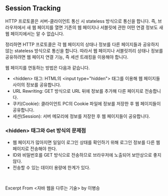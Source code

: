 ## Session Tracking

HTTP 프로토콜은 서버-클라이언트 통신 시 stateless 방식으로 통신을 합니다. 즉, 브라우저에서 새 웹 페이지를 열면 기존의 웹 페이지나 서블릿에 관한 어떤 연결 정보도 새 웹 페이지에서는 알 수 없습니다.

정리하면 HTTP 프로토콜은 각 웹 페이지의 상태나 정보를 다른 페이지들과 공유하지 않는 stateless 방식으로 통신을 합니다. 따라서 웹 페이지나 서블릿끼리 상태나 정보를 공유하려면 웹 페이지 연결 기능, 즉 세션 트래킹을 이용해야 합니다.

웹 페이지를 연동하는 방법은 다음과 같습니다.

- \<hidden\> 태그: HTML의 \<input type="hidden"\> 태그를 이용해 웹 페이지들 사이의 정보를 공유합니다.
- URL Rewriting: GET 방식으로 URL 뒤에 정보를 추가해 다른 페이지로 전송합니다.
- 쿠키(Cookie): 클라이언트 PC의 Cookie 파일에 정보를 저장한 후 웹 페이지들이 공유합니다.
- 세션(Session): 서버 메모리에 정보를 저장한 후 웹 페이지들이 공유합니다.

### \<hidden\> 태그와 Get 방식의 문제점

- 웹 페이지가 많아지면 일일이 로그인 상태를 확인하기 위해 로그인 정보를 다른 웹 페이지로 전송해야 한다.
- ID와 비밀번호를 GET 방식으로 전송하므로 브라우저에 노출되어 보안상으로 좋지않다.
- 전송할 수 있는 데이터 용량에 한계가 있다.

&nbsp;

Excerpt From <자바 웹을 다루는 기술> by 이병승